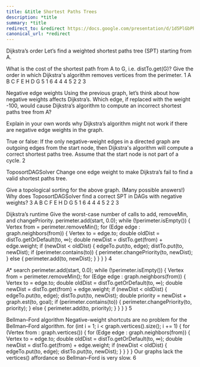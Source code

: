 ```yaml
---
title: &title Shortest Paths Trees
description: *title
summary: *title
redirect_to: &redirect https://docs.google.com/presentation/d/1d5PlGbPhxL2oORaUsbVM5P2JgEbhiDvp2kSrEgUuULU/edit?usp=sharing
canonical_url: *redirect
---
```


Dijkstra’s order
Let’s find a weighted shortest paths tree (SPT) starting from A.








What is the cost of the shortest path from A to G, i.e. distTo.get(G)?
Give the order in which Dijkstra's algorithm removes vertices from the perimeter.
1
A
B
C
F
E
H
D
G
5
1
6
4
4
4
5
2
2
3

Negative edge weights
Using the previous graph, let’s think about how negative weights affects Dijkstra’s.
Which edge, if replaced with the weight -100, would cause Dijkstra’s algorithm to compute an incorrect shortest paths tree from A?


Explain in your own words why Dijkstra’s algorithm might not work if there are negative edge weights in the graph.


True or false: If the only negative-weight edges in a directed graph are outgoing edges from the start node, then Dijkstra's algorithm will compute a correct shortest paths tree. Assume that the start node is not part of a cycle.
2

ToposortDAGSolver
Change one edge weight to make Dijkstra’s fail to find a valid shortest paths tree.








Give a topological sorting for the above graph. (Many possible answers!)
Why does ToposortDAGSolver find a correct SPT in DAGs with negative weights?
3
A
B
C
F
E
H
D
G
5
1
6
4
4
4
5
2
2
3

Dijkstra’s runtime
Give the worst-case number of calls to add, removeMin, and changePriority.
perimeter.add(start, 0.0);
while (!perimeter.isEmpty()) {
    Vertex from = perimeter.removeMin();
    for (Edge edge : graph.neighbors(from)) {
        Vertex to = edge.to;
        double oldDist = distTo.getOrDefault(to, ∞);
        double newDist = distTo.get(from) + edge.weight;
        if (newDist < oldDist) {
            edgeTo.put(to, edge);
            distTo.put(to, newDist);
            if (perimeter.contains(to)) {
                perimeter.changePriority(to, newDist);
            } else {
                perimeter.add(to, newDist);
            } } } }
4

A* search
perimeter.add(start, 0.0);
while (!perimeter.isEmpty()) {
    Vertex from = perimeter.removeMin();
    for (Edge edge : graph.neighbors(from)) {
        Vertex to = edge.to;
        double oldDist = distTo.getOrDefault(to, ∞);
        double newDist = distTo.get(from) + edge.weight;
        if (newDist < oldDist) {
            edgeTo.put(to, edge);
            distTo.put(to, newDist);
            double priority = newDist + graph.est(to, goal);
            if (perimeter.contains(to)) {
                perimeter.changePriority(to, priority);
            } else {
                perimeter.add(to, priority);
            } } } }
5

Bellman–Ford algorithm
Negative-weight shortcuts are no problem for the Bellman–Ford algorithm.
for (int i = 1; i < graph.vertices().size(); i += 1) {
    for (Vertex from : graph.vertices()) {
        for (Edge edge : graph.neighbors(from)) {
            Vertex to = edge.to;
            double oldDist = distTo.getOrDefault(to, ∞);
            double newDist = distTo.get(from) + edge.weight;
            if (newDist < oldDist) {
                edgeTo.put(to, edge);
                distTo.put(to, newDist);
            }
        }
    }
}
Our graphs lack the vertices() affordance so Bellman–Ford is very slow.
6
